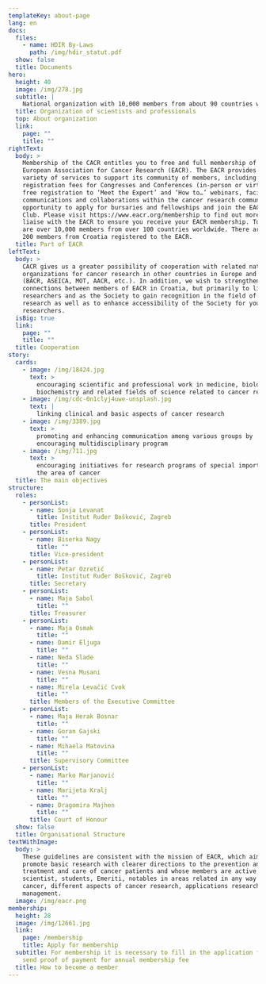 ```yaml
---
templateKey: about-page
lang: en
docs:
  files:
    - name: HDIR By-Laws
      path: /img/hdir_statut.pdf
  show: false
  title: Documents
hero:
  height: 40
  image: /img/278.jpg
  subtitle: |
    National organization with 10,000 members from about 90 countries worldwide
  title: Organization of scientists and professionals
  top: About organization
  link:
    page: ""
    title: ""
rightText:
  body: >
    Membership of the CACR entitles you to free and full membership of the
    European Association for Cancer Research (EACR). The EACR provides a wide
    variety of services to support its community of members, including reduced
    registration fees for Congresses and Conferences (in-person or virtual),
    free registration to ‘Meet the Expert’ and ‘How to…’ webinars, facilitate
    communications and collaborations within the cancer research community, the
    opportunity to apply for bursaries and fellowships and join the EACR Book
    Club. Please visit https://www.eacr.org/membership to find out more. We will
    liaise with the EACR to ensure you receive your EACR membership. Today there
    are over 10,000 members from over 100 countries worldwide. There are over
    200 members from Croatia registered to the EACR.
  title: Part of EACR
leftText:
  body: >
    CACR gives us a greater possibility of cooperation with related national
    organizations for cancer research in other countries in Europe and the world
    (BACR, ASEICA, MOT, AACR, etc.). In addition, we wish to strengthen
    connections between members of EACR in Croatia, but primarily to link
    researchers and as the Society to gain recognition in the field of cancer
    research as well as to enhance accessibility of the Society for young
    researchers.
  isBig: true
  link:
    page: ""
    title: ""
  title: Cooperation
story:
  cards:
    - image: /img/18424.jpg
      text: >
        encouraging scientific and professional work in medicine, biology,
        biochemistry and related fields of science related to cancer research
    - image: /img/cdc-0n1clyj4uwe-unsplash.jpg
      text: |
        linking clinical and basic aspects of cancer research 
    - image: /img/3389.jpg
      text: >
        promoting and enhancing communication among various groups by
        encouraging multidisciplinary program
    - image: /img/711.jpg
      text: >
        encouraging initiatives for research programs of special importance to
        the area of cancer
  title: The main objectives
structure:
  roles:
    - personList:
      - name: Sonja Levanat
        title: Institut Ruđer Bošković, Zagreb
      title: President
    - personList:
      - name: Biserka Nagy
        title: ""
      title: Vice-president
    - personList:
      - name: Petar Ozretić
        title: Institut Ruđer Bošković, Zagreb
      title: Secretary
    - personList:
      - name: Maja Sabol
        title: ""
      title: Treasurer
    - personList:
      - name: Maja Osmak
        title: ""
      - name: Damir Eljuga
        title: ""
      - name: Neda Slade
        title: ""
      - name: Vesna Musani
        title: ""
      - name: Mirela Levačić Cvok
        title: ""
      title: Members of the Executive Committee
    - personList:
      - name: Maja Herak Bosnar
        title: ""
      - name: Goran Gajski
        title: ""
      - name: Mihaela Matovina
        title: ""
      title: Supervisory Committee
    - personList:
      - name: Marko Marjanović
        title: ""
      - name: Marijeta Kralj
        title: ""
      - name: Dragomira Majhen
        title: ""
      title: Court of Honour
  show: false
  title: Organisational Structure
textWithImage:
  body: >
    These guidelines are consistent with the mission of EACR, which aims to
    promote basic research with clearer directions to the prevention and
    treatment and care of cancer patients and whose members are active
    scientist, students, Emeriti, notables in areas related in any way with
    cancer, different aspects of cancer research, applications research and
    management.
  image: /img/eacr.png
membership:
  height: 28
  image: /img/12661.jpg
  link:
    page: /membership
    title: Apply for membership
  subtitle: For membership it is necessary to fill in the application form and
    send proof of payment for annual membership fee
  title: How to become a member
---
```

